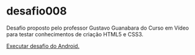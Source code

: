 # desafio008
  Desafio proposto pelo professor Gustavo Guanabara do Curso em Vídeo para testar conhecimentos de criação HTML5 e CSS3.

  <a href="https://livsantx.github.io/desafio008/desafioandroid.html" target= "_blank">Executar desafio do Android.</a>